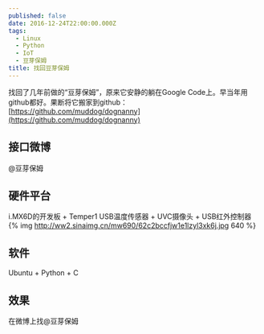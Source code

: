 ```yaml
---
published: false
date: 2016-12-24T22:00:00.000Z
tags:
  - Linux
  - Python
  - IoT
  - 豆芽保姆
title: 找回豆芽保姆
---
```


找回了几年前做的“豆芽保姆”，原来它安静的躺在Google Code上。早当年用github都好。果断将它搬家到github： [https://github.com/muddog/dognanny](https://github.com/muddog/dognanny)

## 接口微博

@豆芽保姆

## 硬件平台

i.MX6D的开发板 + Temper1 USB温度传感器 + UVC摄像头 + USB红外控制器
{% img http://ww2.sinaimg.cn/mw690/62c2bccfjw1e1lzyl3xk6j.jpg 640 %}

## 软件
Ubuntu + Python + C

## 效果

在微博上找@豆芽保姆
